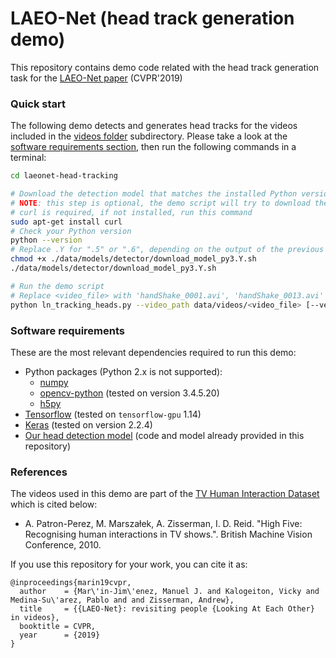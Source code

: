 # LAEO-Net (head track generation demo) 
This repository contains demo code related with the head track generation task for the [LAEO-Net paper](http://openaccess.thecvf.com/content_CVPR_2019/papers/Marin-Jimenez_LAEO-Net_Revisiting_People_Looking_at_Each_Other_in_Videos_CVPR_2019_paper.pdf) (CVPR'2019)

### Quick start
The following demo detects and generates head tracks for the videos included in the [videos folder](./data/videos) 
subdirectory. Please take a look at the [software requirements section](#software_reqs), then
run the following commands in a terminal:

```bash
cd laeonet-head-tracking

# Download the detection model that matches the installed Python version
# NOTE: this step is optional, the demo script will try to download the file for you
# curl is required, if not installed, run this command
sudo apt-get install curl
# Check your Python version
python --version
# Replace .Y for ".5" or ".6", depending on the output of the previous command 
chmod +x ./data/models/detector/download_model_py3.Y.sh
./data/models/detector/download_model_py3.Y.sh

# Run the demo script
# Replace <video_file> with 'handShake_0001.avi', 'handShake_0013.avi' or 'highFive_0018.avi'
python ln_tracking_heads.py --video_path data/videos/<video_file> [--verbose 0|1]
```

### Software requirements
<a id='software_reqs'></a>
These are the most relevant dependencies required to run this demo:
- Python packages (Python 2.x is not supported): 
    - [numpy](https://www.scipy.org/install.html#pip-install)
    - [opencv-python](https://pypi.org/project/opencv-python/) (tested on version 3.4.5.20)
    - [h5py](https://pypi.org/project/h5py/)
- [Tensorflow](https://www.tensorflow.org/install/pip) (tested on `tensorflow-gpu` 1.14)
- [Keras](https://keras.io/#installation) (tested on version 2.2.4)
- [Our head detection model](https://github.com/AVAuco/ssd_head_keras) (code and model already provided in this repository)

### References
The videos used in this demo are part of the [TV Human Interaction Dataset](http://www.robots.ox.ac.uk/~alonso/tv_human_interactions.html)
which is cited below:

- A. Patron-Perez, M. Marszałek, A. Zisserman, I. D. Reid. "High Five: Recognising human interactions in TV shows.". British Machine Vision Conference, 2010.
 
If you use this repository for your work, you can cite it as:
```
@inproceedings{marin19cvpr,
  author    = {Mar\'in-Jim\'enez, Manuel J. and Kalogeiton, Vicky and Medina-Su\'arez, Pablo and and Zisserman, Andrew},
  title     = {{LAEO-Net}: revisiting people {Looking At Each Other} in videos},
  booktitle = CVPR,
  year      = {2019}
}
```

